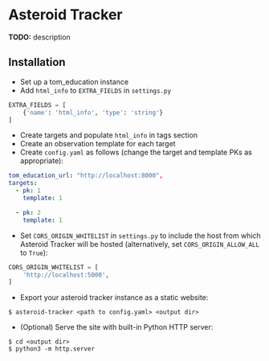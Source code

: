 # Asteroid Tracker

**TODO:** description

## Installation

* Set up a tom_education instance
* Add `html_info` to `EXTRA_FIELDS` in `settings.py`
```python
EXTRA_FIELDS = [
    {'name': 'html_info', 'type': 'string'}
]
```
* Create targets and populate `html_info` in tags section
* Create an observation template for each target
* Create `config.yaml` as follows (change the target and template PKs as
  appropriate):
```yaml
tom_education_url: "http://localhost:8000",
targets:
  - pk: 1
    template: 1

  - pk: 2
    template: 1
```
* Set `CORS_ORIGIN_WHITELIST` in `settings.py` to include the host from which
  Asteroid Tracker will be hosted (alternatively, set `CORS_ORIGIN_ALLOW_ALL`
  to `True`):
```python
CORS_ORIGIN_WHITELIST = [
    'http://localhost:5000',
]
```
* Export your asteroid tracker instance as a static website:
```
$ asteroid-tracker <path to config.yaml> <output dir>
```
* (Optional) Serve the site with built-in Python HTTP server:
```
$ cd <output dir>
$ python3 -m http.server
```
